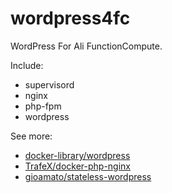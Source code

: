 # wordpress4fc

WordPress For Ali FunctionCompute.

Include:

* supervisord
* nginx
* php-fpm
* wordpress

See more: 

* [docker-library/wordpress](https://github.com/docker-library/wordpress/tree/ac65dab91d64f611e4fa89b5e92903e163d24572)
* [TrafeX/docker-php-nginx](https://github.com/TrafeX/docker-php-nginx/blob/master/README.md)
* [gioamato/stateless-wordpress](https://github.com/gioamato/stateless-wordpress/tree/master)


